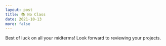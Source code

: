 ```yaml
---
layout: post
title: 📚 No Class
date: 2021-10-13
more: false
---
```


Best of luck on all your midterms! Look forward to reviewing your projects.